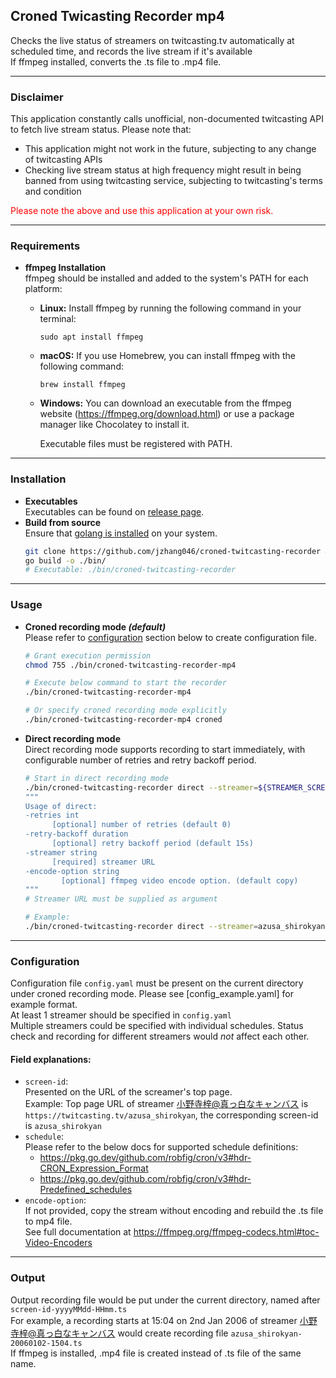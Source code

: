 ## **Croned Twicasting Recorder mp4** 
Checks the live status of streamers on twitcasting.tv automatically at scheduled time, and records the live stream if it's available  
If ffmpeg installed, converts the .ts file to .mp4 file.

---

### **Disclaimer** 
This application constantly calls unofficial, non-documented twitcasting API to fetch live stream status. Please note that: 
* This application might not work in the future, subjecting to any change of twitcasting APIs 
* Checking live stream status at high frequency might result in being banned from using twitcasting service, subjecting to twitcasting's terms and condition

<span style="color:red">Please note the above and use this application at your own risk. </span>

---

### **Requirements**
* **ffmpeg Installation**   
  ffmpeg should be installed and added to the system's PATH for each platform:
    - **Linux:** Install ffmpeg by running the following command in your terminal:
      ```
      sudo apt install ffmpeg
      ```

    - **macOS:** If you use Homebrew, you can install ffmpeg with the following command:
      ```
      brew install ffmpeg
      ```

    - **Windows:** You can download an executable from the ffmpeg website (https://ffmpeg.org/download.html) or use a package manager like Chocolatey to install it.
    
        Executable files must be registered with PATH.

---

### **Installation** 
* **Executables**   
  Executables can be found on [release page](https://github.com/KENKEN0803/croned-twitcasting-recorder-mp4/releases). 
* **Build from source**   
  Ensure that [golang is installed](https://golang.org/doc/install) on your system. 
  ```Bash
  git clone https://github.com/jzhang046/croned-twitcasting-recorder && cd croned-twitcasting-recorder
  go build -o ./bin/
  # Executable: ./bin/croned-twitcasting-recorder
  ```

--- 

### **Usage** 
* **Croned recording mode _(default)_**  
  Please refer to [configuration](#configuration) section below to create configuration file. 
  ```Bash
  # Grant execution permission
  chmod 755 ./bin/croned-twitcasting-recorder-mp4
  
  # Execute below command to start the recorder
  ./bin/croned-twitcasting-recorder-mp4

  # Or specify croned recording mode explicitly 
  ./bin/croned-twitcasting-recorder-mp4 croned
  ```

* **Direct recording mode**  
  Direct recording mode supports recording to start immediately, with configurable number of retries and retry backoff period. 
  ```Bash
  # Start in direct recording mode  
  ./bin/croned-twitcasting-recorder direct --streamer=${STREAMER_SCREEN_ID}
  """
  Usage of direct:
  -retries int
    	[optional] number of retries (default 0)
  -retry-backoff duration
    	[optional] retry backoff period (default 15s)
  -streamer string
    	[required] streamer URL
  -encode-option string
          [optional] ffmpeg video encode option. (default copy)
  """
  # Streamer URL must be supplied as argument 

  # Example: 
  ./bin/croned-twitcasting-recorder direct --streamer=azusa_shirokyan --retries=10 --retry-backoff=1m --encode-option=libx265
  ```

---

### **Configuration**
  Configuration file `config.yaml` must be present on the current directory under croned recording mode. Please see [config_example.yaml] for example format.  
  At least 1 streamer should be specified in `config.yaml`  
  Multiple streamers could be specified with individual schedules. Status check and recording for different streamers would _not_ affect each other.  

  #### Field explanations: 
  + `screen-id`:  
    Presented on the URL of the screamer's top page.  
    Example: Top page URL of streamer [小野寺梓@真っ白なキャンバス](https://twitcasting.tv/azusa_shirokyan) is `https://twitcasting.tv/azusa_shirokyan`, the corresponding screen-id is `azusa_shirokyan`
  + `schedule`:   
    Please refer to the below docs for supported schedule definitions: 
    - https://pkg.go.dev/github.com/robfig/cron/v3#hdr-CRON_Expression_Format
    - https://pkg.go.dev/github.com/robfig/cron/v3#hdr-Predefined_schedules   
  + `encode-option`:  
  If not provided, copy the stream without encoding and rebuild the .ts file to mp4 file.  
  See full documentation at https://ffmpeg.org/ffmpeg-codecs.html#toc-Video-Encoders

---

### **Output**  
  Output recording file would be put under the current directory, named after `screen-id-yyyyMMdd-HHmm.ts`  
  For example, a recording starts at 15:04 on 2nd Jan 2006 of streamer [小野寺梓@真っ白なキャンバス](https://twitcasting.tv/azusa_shirokyan) would create recording file `azusa_shirokyan-20060102-1504.ts`  
  If ffmpeg is installed, .mp4 file is created instead of .ts file of the same name.
